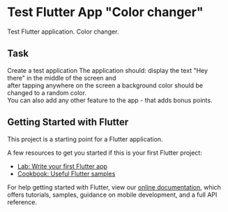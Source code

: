 # Test Flutter App "Color changer"

Test Flutter application. Color changer.

## Task
Create a test application
The application should: display the text "Hey there" in the middle of the screen and</br>after tapping anywhere on the screen a background color should be changed to a random color.</br>You can also add any other feature to the app - that adds bonus points.


## Getting Started with Flutter

This project is a starting point for a Flutter application.

A few resources to get you started if this is your first Flutter project:

- [Lab: Write your first Flutter app](https://flutter.dev/docs/get-started/codelab)
- [Cookbook: Useful Flutter samples](https://flutter.dev/docs/cookbook)

For help getting started with Flutter, view our
[online documentation](https://flutter.dev/docs), which offers tutorials,
samples, guidance on mobile development, and a full API reference.
